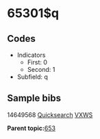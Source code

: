 # 65301$q

## Codes

-   Indicators
    -   First: 0
    -   Second: 1
-   Subfield: q

## Sample bibs

14649568 [Quicksearch](https://search.library.yale.edu/catalog/14649568) [VXWS](http://prodorbis.library.yale.edu:7014/vxws/GetHoldingsService?bibId=14649568)

**Parent topic:**[653](../../tags/653/653.md)


